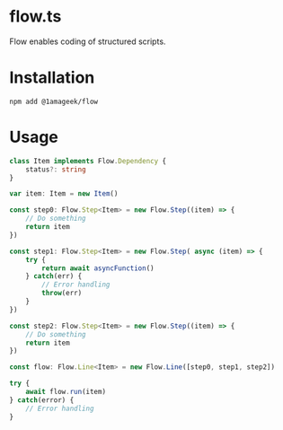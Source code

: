 # flow.ts

Flow enables coding of structured scripts.

# Installation

```shell
npm add @1amageek/flow
```

# Usage

```typescript
class Item implements Flow.Dependency {
    status?: string
}

```

```typescript
var item: Item = new Item()

const step0: Flow.Step<Item> = new Flow.Step((item) => {
    // Do something
    return item
})

const step1: Flow.Step<Item> = new Flow.Step( async (item) => {
    try {
        return await asyncFunction()
    } catch(err) {
        // Error handling
        throw(err)
    }
})

const step2: Flow.Step<Item> = new Flow.Step((item) => {
    // Do something
    return item
})

const flow: Flow.Line<Item> = new Flow.Line([step0, step1, step2])

try {
    await flow.run(item)
} catch(error) {
    // Error handling
}   
```
